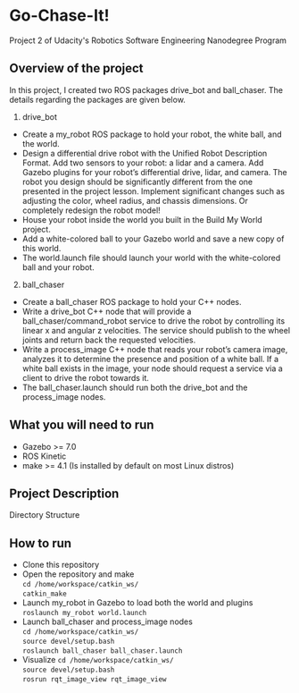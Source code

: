 # Go-Chase-It!
Project 2 of Udacity's Robotics Software Engineering Nanodegree Program 

## Overview of the project 
In this project, I created two ROS packages drive_bot and ball_chaser. The details regarding the packages are given below.
1) drive_bot 
* Create a my_robot ROS package to hold your robot, the white ball, and the world.
* Design a differential drive robot with the Unified Robot Description Format. Add two sensors to your robot: a lidar and a camera. Add Gazebo plugins for your robot’s differential drive, lidar, and camera. The robot you design should be significantly different from the one presented in the project lesson. Implement significant changes such as adjusting the color, wheel radius, and chassis dimensions. Or completely redesign the robot model!
* House your robot inside the world you built in the Build My World project.
* Add a white-colored ball to your Gazebo world and save a new copy of this world.
* The world.launch file should launch your world with the white-colored ball and your robot.

2) ball_chaser 
* Create a ball_chaser ROS package to hold your C++ nodes.
* Write a drive_bot C++ node that will provide a ball_chaser/command_robot service to drive the robot by controlling its linear x and angular z velocities. The service should publish to the wheel joints and return back the requested velocities.
* Write a process_image C++ node that reads your robot’s camera image, analyzes it to determine the presence and position of a white ball. If a white ball exists in the image, your node should request a service via a client to drive the robot towards it.
* The ball_chaser.launch should run both the drive_bot and the process_image nodes.

## What you will need to run
* Gazebo >= 7.0
* ROS Kinetic
* make >= 4.1 (Is installed by default on most Linux distros)

## Project Description 
Directory Structure 


## How to run 

* Clone this repository
* Open the repository and make \
`cd /home/workspace/catkin_ws/`  \
`catkin_make`
* Launch my_robot in Gazebo to load both the world and plugins \
`roslaunch my_robot world.launch`
* Launch ball_chaser and process_image nodes \
`cd /home/workspace/catkin_ws/` \
`source devel/setup.bash` \
`roslaunch ball_chaser ball_chaser.launch` 
* Visualize 
`cd /home/workspace/catkin_ws/` \
`source devel/setup.bash` \
`rosrun rqt_image_view rqt_image_view`  

